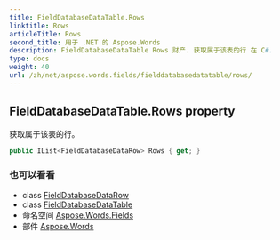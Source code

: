 ```yaml
---
title: FieldDatabaseDataTable.Rows
linktitle: Rows
articleTitle: Rows
second_title: 用于 .NET 的 Aspose.Words
description: FieldDatabaseDataTable Rows 财产. 获取属于该表的行 在 C#.
type: docs
weight: 40
url: /zh/net/aspose.words.fields/fielddatabasedatatable/rows/
---
```

## FieldDatabaseDataTable.Rows property

获取属于该表的行。

```csharp
public IList<FieldDatabaseDataRow> Rows { get; }
```

### 也可以看看

* class [FieldDatabaseDataRow](../../fielddatabasedatarow/)
* class [FieldDatabaseDataTable](../)
* 命名空间 [Aspose.Words.Fields](../../../aspose.words.fields/)
* 部件 [Aspose.Words](../../../)

